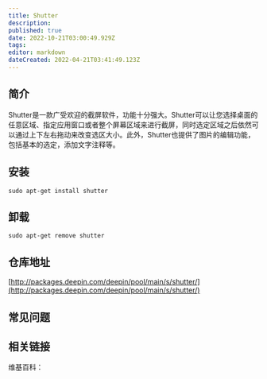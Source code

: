 ```yaml
---
title: Shutter
description: 
published: true
date: 2022-10-21T03:00:49.929Z
tags: 
editor: markdown
dateCreated: 2022-04-21T03:41:49.123Z
---
```


## 简介

Shutter是一款广受欢迎的截屏软件，功能十分强大。Shutter可以让您选择桌面的任意区域、指定应用窗口或者整个屏幕区域来进行截屏，同时选定区域之后依然可以通过上下左右拖动来改变选区大小。此外，Shutter也提供了图片的编辑功能，包括基本的选定，添加文字注释等。

## 安装

`sudo apt-get install shutter`

## 卸载

`sudo apt-get remove shutter`

## 仓库地址

[http://packages.deepin.com/deepin/pool/main/s/shutter/](http://packages.deepin.com/deepin/pool/main/s/shutter/)

## 常见问题

## 相关链接

维基百科：
